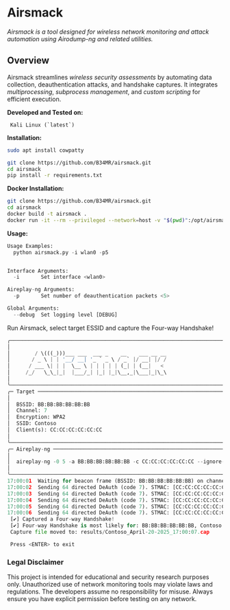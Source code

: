 # **Airsmack**

_Airsmack is a tool designed for wireless network monitoring and attack automation using Airodump-ng and related utilities._

## Overview
Airsmack streamlines *wireless security assessments* by automating data collection, deauthentication attacks, and handshake captures. It integrates *multiprocessing*, *subprocess management*, and *custom scripting* for efficient execution.

**Developed and Tested on:**
```
 Kali Linux (`latest`)
```

**Installation:**
```bash
sudo apt install cowpatty
```
```bash
git clone https://github.com/B34MR/airsmack.git
cd airsmack
pip install -r requirements.txt
```

**Docker Installation:**
```bash
git clone https://github.com/B34MR/airsmack.git
cd airsmack
docker build -t airsmack .
docker run -it --rm --privileged --network=host -v "$(pwd)":/opt/airsmack airsmack 
```

**Usage:**
```python
Usage Examples:
  python airsmack.py -i wlan0 -p5


Interface Arguments:
  -i       Set interface <wlan0>

Aireplay-ng Arguments:
  -p       Set number of deauthentication packets <5>

Global Arguments:
  --debug  Set logging level [DEBUG]
```
Run Airsmack, select target ESSID and capture the Four-way Handshake!
```python
╭─────────────────────────────────────────────────────────────────────────────────────────────────────────────╮
│                                                                                                             │
│        / \(((_)))___ ___  ___ _    __    ___ __ __                                                          │
│       / _ \ | | '__/ __| '_ ` _ \ / _` |/ __| |/ /                                                          │
│      / ___ \| | |  \__ \ | | | | | (_| | (__|   <                                                           │
│     /_/   \_\_|_|  |___/_| |_| |_|\__,_|\___|_|\_\                                                          │
│                                                                                                             │
╰─────────────────────────────────────────────────────────────────────────────────────────────────────────────╯
╭─ Target ────────────────────────────────────────────────────────────────────────────────────────────────────╮
│                                                                                                             │
│  BSSID: BB:BB:BB:BB:BB:BB                                                                                   │
│  Channel: 7                                                                                                 │
│  Encryption: WPA2                                                                                           │
│  SSID: Contoso                                                                                              │
│  Client(s): CC:CC:CC:CC:CC:CC                                                                               │
│                                                                                                             │
╰─────────────────────────────────────────────────────────────────────────────────────────────────────────────╯
╭─ Aireplay-ng ───────────────────────────────────────────────────────────────────────────────────────────────╮
│                                                                                                             │
│  aireplay-ng -0 5 -a BB:BB:BB:BB:BB:BB -c CC:CC:CC:CC:CC:CC --ignore-negative-one wlan0                     │
│                                                                                                             │
╰─────────────────────────────────────────────────────────────────────────────────────────────────────────────╯
17:00:01  Waiting for beacon frame (BSSID: BB:BB:BB:BB:BB:BB) on channel 7
17:00:02  Sending 64 directed DeAuth (code 7). STMAC: [CC:CC:CC:CC:CC:CC] [ 1|34 ACKs]
17:00:03  Sending 64 directed DeAuth (code 7). STMAC: [CC:CC:CC:CC:CC:CC] [17|64 ACKs]
17:00:04  Sending 64 directed DeAuth (code 7). STMAC: [CC:CC:CC:CC:CC:CC] [ 1|61 ACKs]
17:00:05  Sending 64 directed DeAuth (code 7). STMAC: [CC:CC:CC:CC:CC:CC] [ 6|128 ACKs]
17:00:06  Sending 64 directed DeAuth (code 7). STMAC: [CC:CC:CC:CC:CC:CC] [ 2|121 ACKs]
 [✔] Captured a Four-way Handshake!
 [✔] Four-way Handshake is most likely for: BB:BB:BB:BB:BB:BB, Contoso
 Capture file moved to: results/Contoso_April-20-2025_17:00:07.cap

 Press <ENTER> to exit
```

### Legal Disclaimer
This project is intended for educational and security research purposes only. Unauthorized use of network monitoring tools may violate laws and regulations. The developers assume no responsibility for misuse. Always ensure you have explicit permission before testing on any network.
